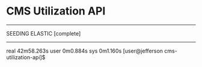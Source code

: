 
# CMS Utilization API




***********************
SEEDING ELASTIC [complete]
***********************

real    42m58.263s
user    0m0.884s
sys     0m1.160s
[user@jefferson cms-utilization-api]$
